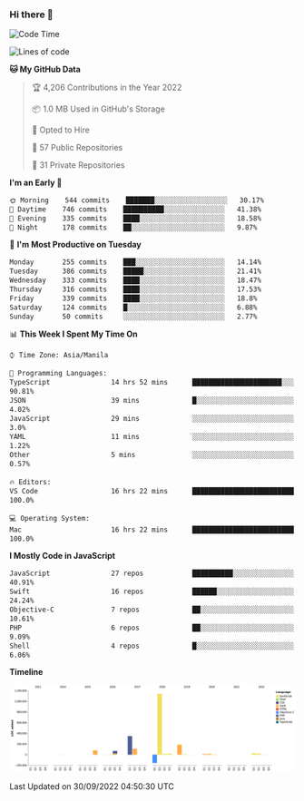 ### Hi there 👋

<!--START_SECTION:waka-->
![Code Time](http://img.shields.io/badge/Code%20Time-3%2C128%20hrs%2055%20mins-blue)

![Lines of code](https://img.shields.io/badge/From%20Hello%20World%20I%27ve%20Written-2%20Million%20lines%20of%20code-blue)

**🐱 My GitHub Data** 

> 🏆 4,206 Contributions in the Year 2022
 > 
> 📦 1.0 MB Used in GitHub's Storage 
 > 
> 💼 Opted to Hire
 > 
> 📜 57 Public Repositories 
 > 
> 🔑 31 Private Repositories  
 > 
**I'm an Early 🐤** 

```text
🌞 Morning    544 commits    ███████░░░░░░░░░░░░░░░░░░   30.17% 
🌆 Daytime    746 commits    ██████████░░░░░░░░░░░░░░░   41.38% 
🌃 Evening    335 commits    ████░░░░░░░░░░░░░░░░░░░░░   18.58% 
🌙 Night      178 commits    ██░░░░░░░░░░░░░░░░░░░░░░░   9.87%

```
📅 **I'm Most Productive on Tuesday** 

```text
Monday       255 commits    ███░░░░░░░░░░░░░░░░░░░░░░   14.14% 
Tuesday      386 commits    █████░░░░░░░░░░░░░░░░░░░░   21.41% 
Wednesday    333 commits    ████░░░░░░░░░░░░░░░░░░░░░   18.47% 
Thursday     316 commits    ████░░░░░░░░░░░░░░░░░░░░░   17.53% 
Friday       339 commits    ████░░░░░░░░░░░░░░░░░░░░░   18.8% 
Saturday     124 commits    █░░░░░░░░░░░░░░░░░░░░░░░░   6.88% 
Sunday       50 commits     ░░░░░░░░░░░░░░░░░░░░░░░░░   2.77%

```


📊 **This Week I Spent My Time On** 

```text
⌚︎ Time Zone: Asia/Manila

💬 Programming Languages: 
TypeScript               14 hrs 52 mins      ██████████████████████░░░   90.81% 
JSON                     39 mins             █░░░░░░░░░░░░░░░░░░░░░░░░   4.02% 
JavaScript               29 mins             ░░░░░░░░░░░░░░░░░░░░░░░░░   3.0% 
YAML                     11 mins             ░░░░░░░░░░░░░░░░░░░░░░░░░   1.22% 
Other                    5 mins              ░░░░░░░░░░░░░░░░░░░░░░░░░   0.57%

🔥 Editors: 
VS Code                  16 hrs 22 mins      █████████████████████████   100.0%

💻 Operating System: 
Mac                      16 hrs 22 mins      █████████████████████████   100.0%

```

**I Mostly Code in JavaScript** 

```text
JavaScript               27 repos            ██████████░░░░░░░░░░░░░░░   40.91% 
Swift                    16 repos            ██████░░░░░░░░░░░░░░░░░░░   24.24% 
Objective-C              7 repos             ██░░░░░░░░░░░░░░░░░░░░░░░   10.61% 
PHP                      6 repos             ██░░░░░░░░░░░░░░░░░░░░░░░   9.09% 
Shell                    4 repos             █░░░░░░░░░░░░░░░░░░░░░░░░   6.06%

```


**Timeline**

![Chart not found](https://raw.githubusercontent.com/rad182/rad182/main/charts/bar_graph.png) 


 Last Updated on 30/09/2022 04:50:30 UTC
<!--END_SECTION:waka-->


<!--
**rad182/rad182** is a ✨ _special_ ✨ repository because its `README.md` (this file) appears on your GitHub profile.

Here are some ideas to get you started:

- 🔭 I’m currently working on ...
- 🌱 I’m currently learning ...
- 👯 I’m looking to collaborate on ...
- 🤔 I’m looking for help with ...
- 💬 Ask me about ...
- 📫 How to reach me: ...
- 😄 Pronouns: ...
- ⚡ Fun fact: ...
-->

